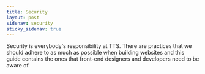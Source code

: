 ```yaml
---
title: Security
layout: post
sidenav: security
sticky_sidenav: true
---
```


Security is everybody's responsibility at TTS. There are practices that we should adhere to as much as possible when building websites and this guide contains the ones that front-end designers and developers need to be aware of.
